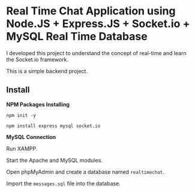 
# Real Time Chat Application using Node.JS + Express.JS + Socket.io + MySQL Real Time Database

I developed this project to understand the concept of real-time and learn the Socket.io framework.

This is a simple backend project.

## Install
**NPM Packages Installing**

```npm init -y```

```npm install express mysql socket.io```

**MySQL Connection**



Run XAMPP.

Start the Apache and MySQL modules.

Open phpMyAdmin and create a database named `realtimechat`.

Import the `messages.sql` file into the database.




